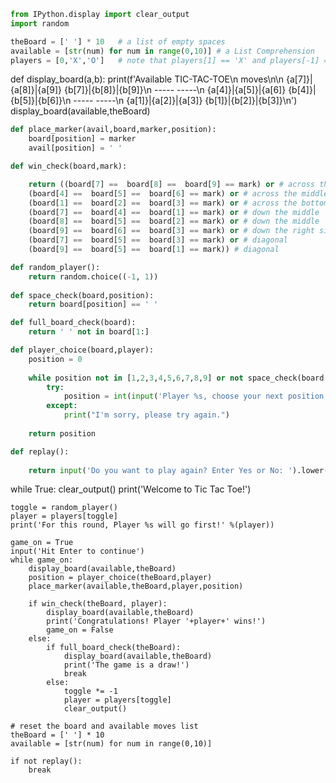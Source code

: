 

```python
from IPython.display import clear_output
import random

theBoard = [' '] * 10   # a list of empty spaces
available = [str(num) for num in range(0,10)] # a List Comprehension
players = [0,'X','O']   # note that players[1] == 'X' and players[-1] == 'O'
```

def display_board(a,b):
    print(f'Available   TIC-TAC-TOE\n  moves\n\n  {a[7]}|{a[8]}|{a[9]}        {b[7]}|{b[8]}|{b[9]}\n  -----        -----\n  {a[4]}|{a[5]}|{a[6]}        {b[4]}|{b[5]}|{b[6]}\n  -----        -----\n  {a[1]}|{a[2]}|{a[3]}        {b[1]}|{b[2]}|{b[3]}\n')
display_board(available,theBoard)


```python
def place_marker(avail,board,marker,position):
    board[position] = marker
    avail[position] = ' '
```


```python
def win_check(board,mark):

    return ((board[7] ==  board[8] ==  board[9] == mark) or # across the top
    (board[4] ==  board[5] ==  board[6] == mark) or # across the middle
    (board[1] ==  board[2] ==  board[3] == mark) or # across the bottom
    (board[7] ==  board[4] ==  board[1] == mark) or # down the middle
    (board[8] ==  board[5] ==  board[2] == mark) or # down the middle
    (board[9] ==  board[6] ==  board[3] == mark) or # down the right side
    (board[7] ==  board[5] ==  board[3] == mark) or # diagonal
    (board[9] ==  board[5] ==  board[1] == mark)) # diagonal
```


```python
def random_player():
    return random.choice((-1, 1))
    
def space_check(board,position):
    return board[position] == ' '

def full_board_check(board):
    return ' ' not in board[1:]
```


```python
def player_choice(board,player):
    position = 0
    
    while position not in [1,2,3,4,5,6,7,8,9] or not space_check(board, position):
        try:
            position = int(input('Player %s, choose your next position: (1-9) '%(player)))
        except:
            print("I'm sorry, please try again.")
        
    return position
```


```python
def replay():
    
    return input('Do you want to play again? Enter Yes or No: ').lower().startswith('y')
```

while True:
    clear_output()
    print('Welcome to Tic Tac Toe!')
    
    toggle = random_player()
    player = players[toggle]
    print('For this round, Player %s will go first!' %(player))
    
    game_on = True
    input('Hit Enter to continue')
    while game_on:
        display_board(available,theBoard)
        position = player_choice(theBoard,player)
        place_marker(available,theBoard,player,position)

        if win_check(theBoard, player):
            display_board(available,theBoard)
            print('Congratulations! Player '+player+' wins!')
            game_on = False
        else:
            if full_board_check(theBoard):
                display_board(available,theBoard)
                print('The game is a draw!')
                break
            else:
                toggle *= -1
                player = players[toggle]
                clear_output()

    # reset the board and available moves list
    theBoard = [' '] * 10
    available = [str(num) for num in range(0,10)]
    
    if not replay():
        break
